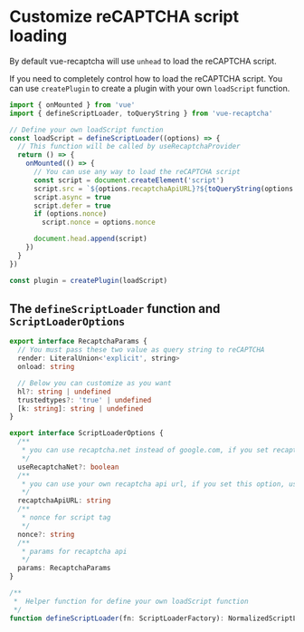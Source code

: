 # Customize reCAPTCHA script loading

By default vue-recaptcha will use `unhead` to load the reCAPTCHA script.

If you need to completely control how to load the reCAPTCHA script. You can use `createPlugin` to create a plugin with your own `loadScript` function.

```ts
import { onMounted } from 'vue'
import { defineScriptLoader, toQueryString } from 'vue-recaptcha'

// Define your own loadScript function
const loadScript = defineScriptLoader((options) => {
  // This function will be called by useRecaptchaProvider
  return () => {
    onMounted(() => {
      // You can use any way to load the reCAPTCHA script
      const script = document.createElement('script')
      script.src = `${options.recaptchaApiURL}?${toQueryString(options.params)}`
      script.async = true
      script.defer = true
      if (options.nonce)
        script.nonce = options.nonce

      document.head.append(script)
    })
  }
})

const plugin = createPlugin(loadScript)
```

## The `defineScriptLoader` function and `ScriptLoaderOptions`

```ts
export interface RecaptchaParams {
  // You must pass these two value as query string to reCAPTCHA
  render: LiteralUnion<'explicit', string>
  onload: string

  // Below you can customize as you want
  hl?: string | undefined
  trustedtypes?: 'true' | undefined
  [k: string]: string | undefined
}

export interface ScriptLoaderOptions {
  /**
   * you can use recaptcha.net instead of google.com, if you set recaptchaApiURL, this option will be ignored
   */
  useRecaptchaNet?: boolean
  /**
   * you can use your own recaptcha api url, if you set this option, useRecaptchaNet will be ignored
   */
  recaptchaApiURL: string
  /**
   * nonce for script tag
   */
  nonce?: string
  /**
   * params for recaptcha api
   */
  params: RecaptchaParams
}

/**
 *  Helper function for define your own loadScript function
 */
function defineScriptLoader(fn: ScriptLoaderFactory): NormalizedScriptLoaderFactory
```
